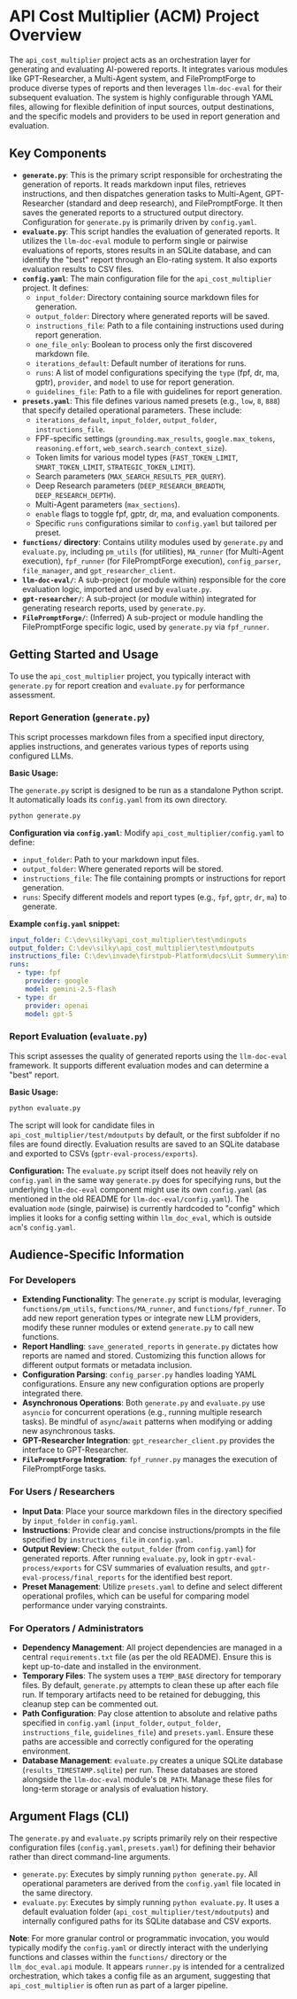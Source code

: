 # API Cost Multiplier (ACM) Project Overview

The `api_cost_multiplier` project acts as an orchestration layer for generating and evaluating AI-powered reports. It integrates various modules like GPT-Researcher, a Multi-Agent system, and FilePromptForge to produce diverse types of reports and then leverages `llm-doc-eval` for their subsequent evaluation. The system is highly configurable through YAML files, allowing for flexible definition of input sources, output destinations, and the specific models and providers to be used in report generation and evaluation.

## Key Components

*   **`generate.py`**: This is the primary script responsible for orchestrating the generation of reports. It reads markdown input files, retrieves instructions, and then dispatches generation tasks to Multi-Agent, GPT-Researcher (standard and deep research), and FilePromptForge. It then saves the generated reports to a structured output directory. Configuration for `generate.py` is primarily driven by `config.yaml`.
*   **`evaluate.py`**: This script handles the evaluation of generated reports. It utilizes the `llm-doc-eval` module to perform single or pairwise evaluations of reports, stores results in an SQLite database, and can identify the "best" report through an Elo-rating system. It also exports evaluation results to CSV files.
*   **`config.yaml`**: The main configuration file for the `api_cost_multiplier` project. It defines:
    *   `input_folder`: Directory containing source markdown files for generation.
    *   `output_folder`: Directory where generated reports will be saved.
    *   `instructions_file`: Path to a file containing instructions used during report generation.
    *   `one_file_only`: Boolean to process only the first discovered markdown file.
    *   `iterations_default`: Default number of iterations for runs.
    *   `runs`: A list of model configurations specifying the `type` (fpf, dr, ma, gptr), `provider`, and `model` to use for report generation.
    *   `guidelines_file`: Path to a file with guidelines for report generation.
*   **`presets.yaml`**: This file defines various named presets (e.g., `low`, `8`, `888`) that specify detailed operational parameters. These include:
    *   `iterations_default`, `input_folder`, `output_folder`, `instructions_file`.
    *   FPF-specific settings (`grounding.max_results`, `google.max_tokens`, `reasoning.effort`, `web_search.search_context_size`).
    *   Token limits for various model types (`FAST_TOKEN_LIMIT`, `SMART_TOKEN_LIMIT`, `STRATEGIC_TOKEN_LIMIT`).
    *   Search parameters (`MAX_SEARCH_RESULTS_PER_QUERY`).
    *   Deep Research parameters (`DEEP_RESEARCH_BREADTH`, `DEEP_RESEARCH_DEPTH`).
    *   Multi-Agent parameters (`max_sections`).
    *   `enable` flags to toggle fpf, gptr, dr, ma, and evaluation components.
    *   Specific `runs` configurations similar to `config.yaml` but tailored per preset.
*   **`functions/` directory**: Contains utility modules used by `generate.py` and `evaluate.py`, including `pm_utils` (for utilities), `MA_runner` (for Multi-Agent execution), `fpf_runner` (for FilePromptForge execution), `config_parser`, `file_manager`, and `gpt_researcher_client`.
*   **`llm-doc-eval/`**: A sub-project (or module within) responsible for the core evaluation logic, imported and used by `evaluate.py`.
*   **`gpt-researcher/`**: A sub-project (or module within) integrated for generating research reports, used by `generate.py`.
*   **`FilePromptForge/`**: (Inferred) A sub-project or module handling the FilePromptForge specific logic, used by `generate.py` via `fpf_runner`.

## Getting Started and Usage

To use the `api_cost_multiplier` project, you typically interact with `generate.py` for report creation and `evaluate.py` for performance assessment.

### Report Generation (`generate.py`)

This script processes markdown files from a specified input directory, applies instructions, and generates various types of reports using configured LLMs.

**Basic Usage:**

The `generate.py` script is designed to be run as a standalone Python script. It automatically loads its `config.yaml` from its own directory.

```bash
python generate.py
```

**Configuration via `config.yaml`**:
Modify `api_cost_multiplier/config.yaml` to define:
*   `input_folder`: Path to your markdown input files.
*   `output_folder`: Where generated reports will be stored.
*   `instructions_file`: The file containing prompts or instructions for report generation.
*   `runs`: Specify different models and report types (e.g., `fpf`, `gptr`, `dr`, `ma`) to generate.

**Example `config.yaml` snippet:**
```yaml
input_folder: C:\dev\silky\api_cost_multiplier\test\mdinputs
output_folder: C:\dev\silky\api_cost_multiplier\test\mdoutputs
instructions_file: C:\dev\invade\firstpub-Platform\docs\Lit Summery\instructions\FPF Deep Research One-Shot.md
runs:
  - type: fpf
    provider: google
    model: gemini-2.5-flash
  - type: dr
    provider: openai
    model: gpt-5
```

### Report Evaluation (`evaluate.py`)

This script assesses the quality of generated reports using the `llm-doc-eval` framework. It supports different evaluation modes and can determine a "best" report.

**Basic Usage:**

```bash
python evaluate.py
```

The script will look for candidate files in `api_cost_multiplier/test/mdoutputs` by default, or the first subfolder if no files are found directly. Evaluation results are saved to an SQLite database and exported to CSVs (`gptr-eval-process/exports`).

**Configuration:**
The `evaluate.py` script itself does not heavily rely on `config.yaml` in the same way `generate.py` does for specifying runs, but the underlying `llm-doc-eval` component might use its own `config.yaml` (as mentioned in the old README for `llm-doc-eval/config.yaml`). The evaluation `mode` (single, pairwise) is currently hardcoded to "config" which implies it looks for a config setting within `llm_doc_eval`, which is outside `acm`'s `config.yaml`.

## Audience-Specific Information

### For Developers

*   **Extending Functionality**: The `generate.py` script is modular, leveraging `functions/pm_utils`, `functions/MA_runner`, and `functions/fpf_runner`. To add new report generation types or integrate new LLM providers, modify these runner modules or extend `generate.py` to call new functions.
*   **Report Handling**: `save_generated_reports` in `generate.py` dictates how reports are named and stored. Customizing this function allows for different output formats or metadata inclusion.
*   **Configuration Parsing**: `config_parser.py` handles loading YAML configurations. Ensure any new configuration options are properly integrated there.
*   **Asynchronous Operations**: Both `generate.py` and `evaluate.py` use `asyncio` for concurrent operations (e.g., running multiple research tasks). Be mindful of `async`/`await` patterns when modifying or adding new asynchronous tasks.
*   **GPT-Researcher Integration**: `gpt_researcher_client.py` provides the interface to GPT-Researcher.
*   **`FilePromptForge` Integration**: `fpf_runner.py` manages the execution of FilePromptForge tasks.

### For Users / Researchers

*   **Input Data**: Place your source markdown files in the directory specified by `input_folder` in `config.yaml`.
*   **Instructions**: Provide clear and concise instructions/prompts in the file specified by `instructions_file` in `config.yaml`.
*   **Output Review**: Check the `output_folder` (from `config.yaml`) for generated reports. After running `evaluate.py`, look in `gptr-eval-process/exports` for CSV summaries of evaluation results, and `gptr-eval-process/final_reports` for the identified best report.
*   **Preset Management**: Utilize `presets.yaml` to define and select different operational profiles, which can be useful for comparing model performance under varying constraints.

### For Operators / Administrators

*   **Dependency Management**: All project dependencies are managed in a central `requirements.txt` file (as per the old README). Ensure this is kept up-to-date and installed in the environment.
*   **Temporary Files**: The system uses a `TEMP_BASE` directory for temporary files. By default, `generate.py` attempts to clean these up after each file run. If temporary artifacts need to be retained for debugging, this cleanup step can be commented out.
*   **Path Configuration**: Pay close attention to absolute and relative paths specified in `config.yaml` (`input_folder`, `output_folder`, `instructions_file`, `guidelines_file`) and `presets.yaml`. Ensure these paths are accessible and correctly configured for the operating environment.
*   **Database Management**: `evaluate.py` creates a unique SQLite database (`results_TIMESTAMP.sqlite`) per run. These databases are stored alongside the `llm-doc-eval` module's `DB_PATH`. Manage these files for long-term storage or analysis of evaluation history.

## Argument Flags (CLI)

The `generate.py` and `evaluate.py` scripts primarily rely on their respective configuration files (`config.yaml`, `presets.yaml`) for defining their behavior rather than direct command-line arguments.

*   `generate.py`: Executes by simply running `python generate.py`. All operational parameters are derived from the `config.yaml` file located in the same directory.
*   `evaluate.py`: Executes by simply running `python evaluate.py`. It uses a default evaluation folder (`api_cost_multiplier/test/mdoutputs`) and internally configured paths for its SQLite database and CSV exports.

**Note**: For more granular control or programmatic invocation, you would typically modify the `config.yaml` or directly interact with the underlying functions and classes within the `functions/` directory or the `llm_doc_eval.api` module. It appears `runner.py` is intended for a centralized orchestration, which takes a config file as an argument, suggesting that `api_cost_multiplier` is often run as part of a larger pipeline.
